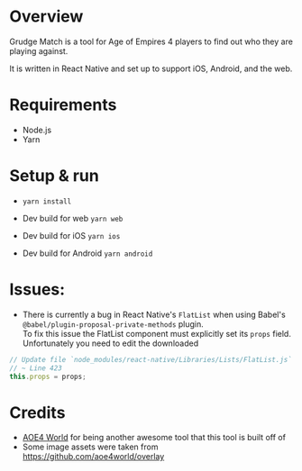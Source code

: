 # Overview

Grudge Match is a tool for Age of Empires 4 players to find out who they are playing against.

It is written in React Native and set up to support iOS, Android, and the web.

# Requirements

- Node.js
- Yarn

# Setup & run

- `yarn install`

- Dev build for web `yarn web`
- Dev build for iOS `yarn ios`
- Dev build for Android `yarn android`

# Issues:

- There is currently a bug in React Native's `FlatList` when using Babel's `@babel/plugin-proposal-private-methods` plugin.\
To fix this issue the FlatList component must explicitly set its `props` field. Unfortunately you need to edit the downloaded

```javascript
// Update file `node_modules/react-native/Libraries/Lists/FlatList.js`
// ~ Line 423
this.props = props;
```


# Credits

- [AOE4 World](https://aoe4world.com/) for being another awesome tool that this tool is built off of
- Some image assets were taken from https://github.com/aoe4world/overlay